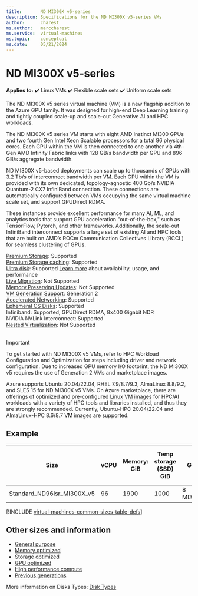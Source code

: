 ```yaml
---
title:       ND MI300X v5-series
description: Specifications for the ND MI300X v5-series VMs
author:      charest 
ms.author:   marccharest 
ms.service:  virtual-machines
ms.topic:    conceptual
ms.date:     05/21/2024
---
```


# ND MI300X v5-series

**Applies to:** :heavy_check_mark: Linux VMs :heavy_check_mark: Flexible scale sets :heavy_check_mark: Uniform scale sets


The ND MI300X v5 series virtual machine (VM) is a new flagship addition to the Azure GPU family. It was designed for high-end Deep Learning training and tightly coupled scale-up and scale-out Generative AI and HPC workloads. 

The ND MI300X v5 series VM starts with eight AMD Instinct MI300 GPUs and two fourth Gen Intel Xeon Scalable processors for a total 96 physical cores. Each GPU within the VM is then connected to one another via 4th-Gen AMD Infinity Fabric links with 128 GB/s bandwidth per GPU and 896 GB/s aggregate bandwidth.

ND MI300X v5-based deployments can scale up to thousands of GPUs with 3.2 Tb/s of interconnect bandwidth per VM. Each GPU within the VM is provided with its own dedicated, topology-agnostic 400 Gb/s NVIDIA Quantum-2 CX7 InfiniBand connection. These connections are automatically configured between VMs occupying the same virtual machine scale set, and support GPUDirect RDMA. 

These instances provide excellent performance for many AI, ML, and analytics tools that support GPU acceleration "out-of-the-box," such as TensorFlow, Pytorch, and other frameworks. Additionally, the scale-out InfiniBand interconnect supports a large set of existing AI and HPC tools that are built on AMD’s ROCm Communication Collectives Library (RCCL) for seamless clustering of GPUs. 

[Premium Storage](premium-storage-performance.md): Supported<br>
[Premium Storage caching](premium-storage-performance.md): Supported<br>
[Ultra disk](disks-types.md#ultra-disks): Supported [Learn more](https://techcommunity.microsoft.com/t5/azure-compute/ultra-disk-storage-for-hpc-and-gpu-vms/ba-p/2189312) about availability, usage, and performance <br>
[Live Migration](maintenance-and-updates.md): Not Supported<br>
[Memory Preserving Updates](maintenance-and-updates.md): Not Supported<br>
[VM Generation Support](generation-2.md): Generation 2<br>
[Accelerated Networking](../virtual-network/create-vm-accelerated-networking-cli.md): Supported <br>
[Ephemeral OS Disks](ephemeral-os-disks.md): Supported <br>
Infiniband: Supported, GPUDirect RDMA, 8x400 Gigabit NDR <br>
NVIDIA NVLink Interconnect: Supported <br>
[Nested Virtualization](/virtualization/hyper-v-on-windows/user-guide/nested-virtualization): Not Supported <br>
<br> 

>[!IMPORTANT]
>To get started with ND MI300X v5 VMs, refer to HPC Workload Configuration and Optimization for steps including driver and network configuration. Due to increased GPU memory I/O footprint, the ND MI300X v5 requires the use of Generation 2 VMs and marketplace images.
>
>Azure supports Ubuntu 20.04/22.04, RHEL 7.9/8.7/9.3, AlmaLinux 8.8/9.2, and SLES 15 for ND MI300X v5 VMs. On Azure marketplace, there are offerings of optimized and pre-configured [Linux VM images](configure.md#vm-images) for HPC/AI workloads with a variety of HPC tools and libraries installed, and thus they are strongly recommended. Currently, Ubuntu-HPC 20.04/22.04 and AlmaLinux-HPC 8.6/8.7 VM images are supported.

## Example
[comment]: # (The ND MI300X v5 series supports the following kernel version: Ubuntu 20.04: 5.4.0-1046-azure)

| Size                | vCPU | Memory: GiB | Temp storage (SSD) GiB | GPU                        | GPU Memory GiB | Max data disks | Max uncached disk throughput: IOPS/MBps | Max network bandwidth  | Max NICs |
|---------------------|------|------------|------------------------|----------------------------|----------------|----------------|-----------------------------------------|------------------------------|----------|
| Standard_ND96isr_MI300X_v5 | 96 | 1900 | 1000 | 8 MI300X | 80 | 32 | 40800/612 | 80,000 Mbps | 8 |

[!INCLUDE [virtual-machines-common-sizes-table-defs](../../includes/virtual-machines-common-sizes-table-defs.md)]

## Other sizes and information

- [General purpose](sizes-general.md)
- [Memory optimized](sizes-memory.md)
- [Storage optimized](sizes-storage.md)
- [GPU optimized](sizes-gpu.md)
- [High performance compute](sizes-hpc.md)
- [Previous generations](sizes-previous-gen.md)


More information on Disks Types: [Disk Types](./disks-types.md#ultra-disks)

